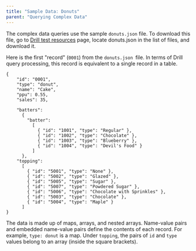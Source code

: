 ```yaml
---
title: "Sample Data: Donuts"
parent: "Querying Complex Data"
---
```

The complex data queries use the sample `donuts.json` file. To download this file, go to [Drill test resources](https://github.com/apache/drill/blob/master/exec/java-exec/src/test/resources) page, locate donuts.json in the list of files, and download it. 

Here is the first "record" (`0001`) from the `donuts.json `file. In
terms of Drill query processing, this record is equivalent to a single record
in a table.

    {
        "id": "0001",
        "type": "donut",
        "name": "Cake",
        "ppu": 0.55,
        "sales": 35,

        "batters":
          {
            "batter":
              [
                { "id": "1001", "type": "Regular" },
                { "id": "1002", "type": "Chocolate" },
                { "id": "1003", "type": "Blueberry" },
                { "id": "1004", "type": "Devil's Food" }
              ]
          },
        "topping":
          [
            { "id": "5001", "type": "None" },
            { "id": "5002", "type": "Glazed" },
            { "id": "5005", "type": "Sugar" },
            { "id": "5007", "type": "Powdered Sugar" },
            { "id": "5006", "type": "Chocolate with Sprinkles" },
            { "id": "5003", "type": "Chocolate" },
            { "id": "5004", "type": "Maple" }
          ]
    }

The data is made up of maps, arrays, and nested arrays. Name-value pairs and
embedded name-value pairs define the contents of each record. For example,
`type: donut` is a map. Under `topping`, the pairs of `id` and `type` values
belong to an array (inside the square brackets).